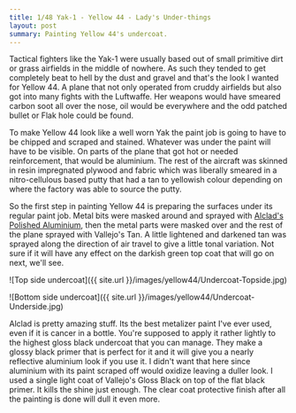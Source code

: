 ```yaml
---
title: 1/48 Yak-1 - Yellow 44 - Lady's Under-things
layout: post
summary: Painting Yellow 44's undercoat.
---
```


Tactical fighters like the Yak-1 were usually based out of small primitive dirt or grass airfields in the middle of nowhere. As such they tended to get completely beat to hell by the dust and gravel and that's the look I wanted for Yellow 44. A plane that not only operated from cruddy airfields but also got into many fights with the Luftwaffe. Her weapons would have smeared carbon soot all over the nose, oil would be everywhere and the odd patched bullet or Flak hole could be found. 

To make Yellow 44 look like a well worn Yak the paint job is going to have to be chipped and scraped and stained. Whatever was under the paint will have to be visible. On parts of the plane that got hot or needed reinforcement, that would be aluminium. The rest of the aircraft was skinned in resin impregnated plywood and fabric which was liberally smeared in a nitro-cellulous based putty that had a tan to yellowish colour depending on where the factory was able to source the putty. 

So the first step in painting Yellow 44 is preparing the surfaces under its regular paint job. Metal bits were masked around and sprayed with [Alclad's Polished Aluminium](http://alclad2.com/finishes/high-shine/alc-105-polished-aluminium/), then the metal parts were masked over and the rest of the plane sprayed with Vallejo's Tan. A little lightened and darkened tan was sprayed along the direction of air travel to give a little tonal variation. Not sure if it will have any effect on the darkish green top coat that will go on next, we'll see. 

![Top side undercoat]({{ site.url }}/images/yellow44/Undercoat-Topside.jpg)

![Bottom side undercoat]({{ site.url }}/images/yellow44/Undercoat-Underside.jpg)

Alclad is pretty amazing stuff. Its the best metalizer paint I've ever used, even if it is cancer in a bottle. You're supposed to apply it rather lightly to the highest gloss black undercoat that you can manage. They make a glossy black primer that is perfect for it and it will give you a nearly reflective aluminium look if you use it. I didn't want that here since aluminium with its paint scraped off would oxidize leaving a duller look. I used a single light coat of Vallejo's Gloss Black on top of the flat black primer. It kills the shine just enough. The clear coat protective finish after all the painting is done will dull it even more. 